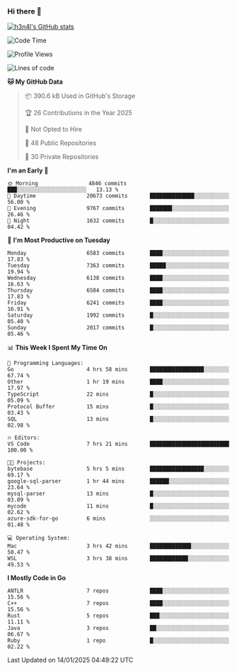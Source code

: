 ### Hi there 👋

[![h3n4l's GitHub stats](https://github-readme-stats.vercel.app/api?username=h3n4l&count_private=true&show_icons=true&theme=radical)](https://github.com/h3n4l/github-readme-stats)

<!--START_SECTION:waka-->
![Code Time](http://img.shields.io/badge/Code%20Time-2%2C047%20hrs%207%20mins-blue)

![Profile Views](http://img.shields.io/badge/Profile%20Views-0-blue)

![Lines of code](https://img.shields.io/badge/From%20Hello%20World%20I%27ve%20Written-15.0%20million%20lines%20of%20code-blue)

**🐱 My GitHub Data** 

> 📦 390.6 kB Used in GitHub's Storage 
 > 
> 🏆 26 Contributions in the Year 2025
 > 
> 🚫 Not Opted to Hire
 > 
> 📜 48 Public Repositories 
 > 
> 🔑 30 Private Repositories 
 > 
**I'm an Early 🐤** 

```text
🌞 Morning                4846 commits        ███░░░░░░░░░░░░░░░░░░░░░░   13.13 % 
🌆 Daytime                20673 commits       ██████████████░░░░░░░░░░░   56.00 % 
🌃 Evening                9767 commits        ███████░░░░░░░░░░░░░░░░░░   26.46 % 
🌙 Night                  1632 commits        █░░░░░░░░░░░░░░░░░░░░░░░░   04.42 % 
```
📅 **I'm Most Productive on Tuesday** 

```text
Monday                   6583 commits        ████░░░░░░░░░░░░░░░░░░░░░   17.83 % 
Tuesday                  7363 commits        █████░░░░░░░░░░░░░░░░░░░░   19.94 % 
Wednesday                6138 commits        ████░░░░░░░░░░░░░░░░░░░░░   16.63 % 
Thursday                 6584 commits        ████░░░░░░░░░░░░░░░░░░░░░   17.83 % 
Friday                   6241 commits        ████░░░░░░░░░░░░░░░░░░░░░   16.91 % 
Saturday                 1992 commits        █░░░░░░░░░░░░░░░░░░░░░░░░   05.40 % 
Sunday                   2017 commits        █░░░░░░░░░░░░░░░░░░░░░░░░   05.46 % 
```


📊 **This Week I Spent My Time On** 

```text
💬 Programming Languages: 
Go                       4 hrs 58 mins       █████████████████░░░░░░░░   67.74 % 
Other                    1 hr 19 mins        ████░░░░░░░░░░░░░░░░░░░░░   17.97 % 
TypeScript               22 mins             █░░░░░░░░░░░░░░░░░░░░░░░░   05.09 % 
Protocol Buffer          15 mins             █░░░░░░░░░░░░░░░░░░░░░░░░   03.43 % 
SQL                      13 mins             █░░░░░░░░░░░░░░░░░░░░░░░░   02.98 % 

🔥 Editors: 
VS Code                  7 hrs 21 mins       █████████████████████████   100.00 % 

🐱‍💻 Projects: 
bytebase                 5 hrs 5 mins        █████████████████░░░░░░░░   69.17 % 
google-sql-parser        1 hr 44 mins        ██████░░░░░░░░░░░░░░░░░░░   23.64 % 
mysql-parser             13 mins             █░░░░░░░░░░░░░░░░░░░░░░░░   03.09 % 
mycode                   11 mins             █░░░░░░░░░░░░░░░░░░░░░░░░   02.62 % 
azure-sdk-for-go         6 mins              ░░░░░░░░░░░░░░░░░░░░░░░░░   01.48 % 

💻 Operating System: 
Mac                      3 hrs 42 mins       █████████████░░░░░░░░░░░░   50.47 % 
WSL                      3 hrs 38 mins       ████████████░░░░░░░░░░░░░   49.53 % 
```

**I Mostly Code in Go** 

```text
ANTLR                    7 repos             ████░░░░░░░░░░░░░░░░░░░░░   15.56 % 
C++                      7 repos             ████░░░░░░░░░░░░░░░░░░░░░   15.56 % 
Rust                     5 repos             ███░░░░░░░░░░░░░░░░░░░░░░   11.11 % 
Java                     3 repos             ██░░░░░░░░░░░░░░░░░░░░░░░   06.67 % 
Ruby                     1 repo              █░░░░░░░░░░░░░░░░░░░░░░░░   02.22 % 
```




 Last Updated on 14/01/2025 04:49:22 UTC
<!--END_SECTION:waka-->


